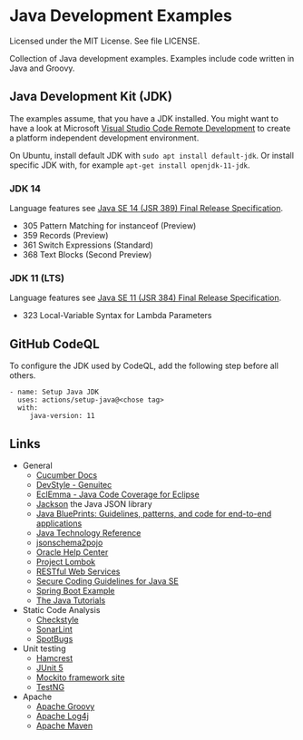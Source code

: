 # Java Development Examples

Licensed under the MIT License. See file LICENSE.

Collection of Java development examples. Examples include code written in Java and Groovy.

## Java Development Kit (JDK)

The examples assume, that you have a JDK installed. You might want to have a look at Microsoft [Visual Studio Code Remote Development](https://code.visualstudio.com/docs/remote/remote-overview) to create a platform independent development environment.

On Ubuntu, install default JDK with `sudo apt install default-jdk`. Or install specific JDK with, for example `apt-get install openjdk-11-jdk`.

### JDK 14

Language features see [Java SE 14 (JSR 389) Final Release Specification](https://cr.openjdk.java.net/~iris/se/14/latestSpec/#Features).

- 305 Pattern Matching for instanceof (Preview)
- 359 Records (Preview)
- 361 Switch Expressions (Standard)
- 368 Text Blocks (Second Preview)

### JDK 11 (LTS)

Language features see [Java SE 11 (JSR 384) Final Release Specification](https://cr.openjdk.java.net/~iris/se/11/spec/fr/java-se-11-fr-spec/#Feature-details).

- 323 Local-Variable Syntax for Lambda Parameters

## GitHub CodeQL

To configure the JDK used by CodeQL, add the following step before all others.

    - name: Setup Java JDK
      uses: actions/setup-java@<chose tag>
      with:
         java-version: 11

## Links

* General
    * [Cucumber Docs](https://cucumber.io/docs/cucumber/ "Cucumber Docs")
    * [DevStyle - Genuitec](https://www.genuitec.com/products/devstyle/ "DevStyle - Genuitec")
    * [EclEmma - Java Code Coverage for Eclipse](https://www.eclemma.org/ "EclEmma - Java Code Coverage for Eclipse")
    * [Jackson](https://github.com/FasterXML/jackson) the Java JSON library
    * [Java BluePrints: Guidelines, patterns, and code for end-to-end applications](https://www.oracle.com/technetwork/java/index-jsp-136701.html "Java BluePrints: Guidelines, patterns, and code for end-to-end applications")
    * [Java Technology Reference](https://www.oracle.com/technetwork/java/index-jsp-142903.html "Java Technology Reference")
    * [jsonschema2pojo](http://www.jsonschema2pojo.org/ "jsonschema2pojo")
    * [Oracle Help Center](https://docs.oracle.com/en/ "Oracle Help Center")
    * [Project Lombok](https://projectlombok.org/)
    * [RESTful Web Services](https://github.com/mneiferbag/java-jaxrs)
    * [Secure Coding Guidelines for Java SE](https://www.oracle.com/technetwork/java/seccodeguide-139067.html "Secure Coding Guidelines for Java SE")
    * [Spring Boot Example](https://github.com/mneiferbag/java-spring-boot)
    * [The Java Tutorials](https://docs.oracle.com/javase/tutorial/ "The Java Tutorials")
* Static Code Analysis
    * [Checkstyle](https://checkstyle.sourceforge.io/ "Checkstyle")
    * [SonarLint](https://www.sonarlint.org/)
    * [SpotBugs](https://spotbugs.github.io/ "SpotBugs")
* Unit testing
    * [Hamcrest](http://hamcrest.org/ "Hamcrest")
    * [JUnit 5](https://junit.org/junit5/ "JUnit 5")
    * [Mockito framework site](https://site.mockito.org/ "Mockito framework site")
    * [TestNG](https://testng.org/ "TestNG")
* Apache
    * [Apache Groovy](https://www.groovy-lang.org/ "Apache Groovy")
    * [Apache Log4j](https://logging.apache.org/log4j/ "Apache Log4j")
    * [Apache Maven](http://maven.apache.org/ "Apache Maven")
